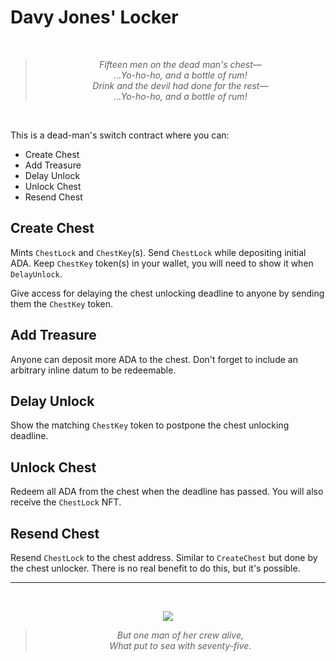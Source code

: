 # Davy Jones' Locker

<br/><div align="center">
  >_Fifteen men on the dead man's chest—_<br/>
  >_...Yo-ho-ho, and a bottle of rum!_<br/>
  >_Drink and the devil had done for the rest—_<br/>
  >_...Yo-ho-ho, and a bottle of rum!_<br/>
</div><br/>

This is a dead-man's switch contract where you can:
- Create Chest
- Add Treasure
- Delay Unlock
- Unlock Chest
- Resend Chest

## Create Chest
Mints `ChestLock` and `ChestKey`(s). Send `ChestLock` while depositing initial ADA.
Keep `ChestKey` token(s) in your wallet, you will need to show it when `DelayUnlock`.

Give access for delaying the chest unlocking deadline to anyone by sending them the
`ChestKey` token.

## Add Treasure
Anyone can deposit more ADA to the chest. Don't forget to include an arbitrary inline
datum to be redeemable.

## Delay Unlock
Show the matching `ChestKey` token to postpone the chest unlocking deadline.

## Unlock Chest
Redeem all ADA from the chest when the deadline has passed. You will also receive the
`ChestLock` NFT.

## Resend Chest
Resend `ChestLock` to the chest address. Similar to `CreateChest` but done by the chest
unlocker. There is no real benefit to do this, but it's possible.

---
<br/><div align="center">
  <img src="https://images5.alphacoders.com/641/641119.jpg"/>
  >_But one man of her crew alive,_<br/>
  >_What put to sea with seventy-five._<br/>
</div><br/>
